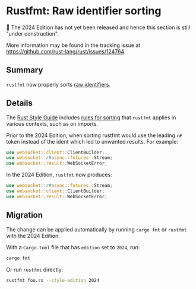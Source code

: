 # Rustfmt: Raw identifier sorting

🚧 The 2024 Edition has not yet been released and hence this section is still "under construction".

More information may be found in the tracking issue at <https://github.com/rust-lang/rust/issues/124764>.

## Summary

`rustfmt` now properly sorts [raw identifiers].

[raw identifiers]: ../../reference/identifiers.html#raw-identifiers

## Details

The [Rust Style Guide] includes [rules for sorting][sorting] that `rustfmt` applies in various contexts, such as on imports.

Prior to the 2024 Edition, when sorting rustfmt would use the leading `r#` token instead of the ident which led to unwanted results. For example:

```rust
use websocket::client::ClientBuilder;
use websocket::r#async::futures::Stream;
use websocket::result::WebSocketError;
```

In the 2024 Edition, `rustfmt` now produces:

```rust
use websocket::r#async::futures::Stream;
use websocket::client::ClientBuilder;
use websocket::result::WebSocketError;
```

[Rust Style Guide]: ../../style-guide/index.html
[sorting]: ../../style-guide/index.html#sorting

## Migration

The change can be applied automatically by running `cargo fmt` or `rustfmt` with the 2024 Edition.

With a `Cargo.toml` file that has `edition` set to `2024`, run:

```sh
cargo fmt
```

Or run `rustfmt` directly:

```sh
rustfmt foo.rs --style-edition 2024
```
